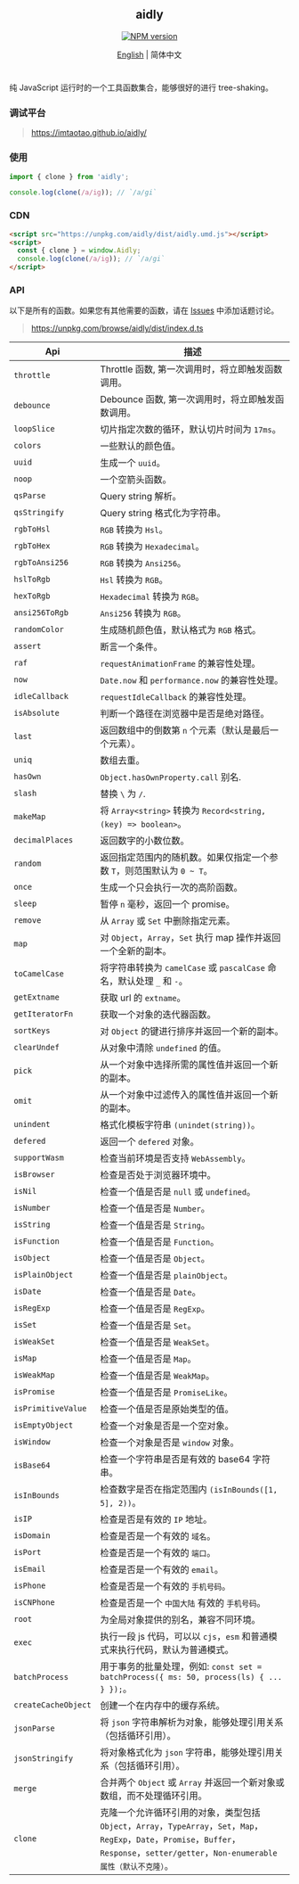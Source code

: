 <div align="center">
<h2>aidly</h2>

[![NPM version](https://img.shields.io/npm/v/aidly.svg?style=flat-square)](https://www.npmjs.com/package/aidly)

</div>

<div align="center">

[English](./README.md) | 简体中文

</div>

<h1></h1>

纯 JavaScript 运行时的一个工具函数集合，能够很好的进行 tree-shaking。


### 调试平台

> https://imtaotao.github.io/aidly/



### 使用

```js
import { clone } from 'aidly';

console.log(clone(/a/ig)); // `/a/gi`
```

### CDN

```html
<script src="https://unpkg.com/aidly/dist/aidly.umd.js"></script>
<script>
  const { clone } = window.Aidly;
  console.log(clone(/a/ig)); // `/a/gi`
</script>
```


### API

以下是所有的函数。如果您有其他需要的函数，请在 [Issues](https://github.com/imtaotao/aidly/issues) 中添加话题讨论。

> https://unpkg.com/browse/aidly/dist/index.d.ts

Api                  | 描述
-------------------- | --------------------------------------
`throttle`           | Throttle 函数, 第一次调用时，将立即触发函数调用。
`debounce`           | Debounce 函数, 第一次调用时，将立即触发函数调用。
`loopSlice`          | 切片指定次数的循环，默认切片时间为 `17ms`。
`colors`             | 一些默认的颜色值。
`uuid`               | 生成一个 `uuid`。
`noop`               | 一个空箭头函数。
`qsParse`            | Query string 解析。
`qsStringify`        | Query string 格式化为字符串。
`rgbToHsl`           | `RGB` 转换为 `Hsl`。
`rgbToHex`           | `RGB` 转换为 `Hexadecimal`。
`rgbToAnsi256`       | `RGB` 转换为 `Ansi256`。
`hslToRgb`           | `Hsl` 转换为 `RGB`。
`hexToRgb`           | `Hexadecimal` 转换为 `RGB`。
`ansi256ToRgb`       | `Ansi256` 转换为 `RGB`。
`randomColor`        | 生成随机颜色值，默认格式为 `RGB` 格式。
`assert`             | 断言一个条件。
`raf`                | `requestAnimationFrame` 的兼容性处理。
`now`                | `Date.now` 和 `performance.now` 的兼容性处理。
`idleCallback`       | `requestIdleCallback` 的兼容性处理。
`isAbsolute`         | 判断一个路径在浏览器中是否是绝对路径。
`last`               | 返回数组中的倒数第 `n` 个元素（默认是最后一个元素）。
`uniq`               | 数组去重。
`hasOwn`             | `Object.hasOwnProperty.call` 别名.
`slash`              | 替换 `\` 为 `/`.
`makeMap`            | 将 `Array<string>` 转换为 `Record<string, (key) => boolean>`。
`decimalPlaces`      | 返回数字的小数位数。
`random`             | 返回指定范围内的随机数。如果仅指定一个参数 `T`，则范围默认为 `0 ~ T`。
`once`               | 生成一个只会执行一次的高阶函数。
`sleep`              | 暂停 `n` 毫秒，返回一个 promise。
`remove`             | 从 `Array` 或 `Set` 中删除指定元素。
`map`                | 对 `Object`，`Array`，`Set` 执行 map 操作并返回一个全新的副本。
`toCamelCase`        | 将字符串转换为 `camelCase` 或 `pascalCase` 命名，默认处理 `_` 和 `-`。
`getExtname`         | 获取 url 的 `extname`。
`getIteratorFn`      | 获取一个对象的迭代器函数。
`sortKeys`           | 对 `Object` 的键进行排序并返回一个新的副本。
`clearUndef`         | 从对象中清除 `undefined` 的值。
`pick`               | 从一个对象中选择所需的属性值并返回一个新的副本。
`omit`               | 从一个对象中过滤传入的属性值并返回一个新的副本。
`unindent`           | 格式化模板字符串 `(unindet(string))`。
`defered`            | 返回一个 `defered` 对象。
`supportWasm`        | 检查当前环境是否支持 `WebAssembly`。
`isBrowser`          | 检查是否处于浏览器环境中。
`isNil`              | 检查一个值是否是 `null` 或 `undefined`。
`isNumber`           | 检查一个值是否是 `Number`。
`isString`           | 检查一个值是否是 `String`。
`isFunction`         | 检查一个值是否是 `Function`。
`isObject`           | 检查一个值是否是 `Object`。
`isPlainObject`      | 检查一个值是否是 `plainObject`。
`isDate`             | 检查一个值是否是 `Date`。
`isRegExp`           | 检查一个值是否是 `RegExp`。
`isSet`              | 检查一个值是否是 `Set`。
`isWeakSet`          | 检查一个值是否是 `WeakSet`。
`isMap`              | 检查一个值是否是 `Map`。
`isWeakMap`          | 检查一个值是否是 `WeakMap`。
`isPromise`          | 检查一个值是否是 `PromiseLike`。
`isPrimitiveValue`   | 检查一个值是否是原始类型的值。
`isEmptyObject`      | 检查一个对象是否是一个空对象。
`isWindow`           | 检查一个对象是否是 `window` 对象。
`isBase64`           | 检查一个字符串是否是有效的 base64 字符串。
`isInBounds`         | 检查数字是否在指定范围内 `(isInBounds([1, 5], 2))`。
`isIP`               | 检查是否是有效的 `IP` 地址。
`isDomain`           | 检查是否是一个有效的 `域名`。
`isPort`             | 检查是否是一个有效的 `端口`。
`isEmail`            | 检查是否是一个有效的 `email`。
`isPhone`            | 检查是否是一个有效的 `手机号码`。
`isCNPhone`          | 检查是否是一个 `中国大陆` 有效的 `手机号码`。
`root`               | 为全局对象提供的别名，兼容不同环境。
`exec`               | 执行一段 js 代码，可以以 `cjs`，`esm` 和普通模式来执行代码，默认为普通模式。
`batchProcess`       | 用于事务的批量处理，例如: `const set = batchProcess({ ms: 50, process(ls) { ... } });`。
`createCacheObject`  | 创建一个在内存中的缓存系统。
`jsonParse`          | 将 `json` 字符串解析为对象，能够处理引用关系（包括循环引用）。
`jsonStringify`      | 将对象格式化为 `json` 字符串，能够处理引用关系（包括循环引用）。
`merge`              | 合并两个 `Object` 或 `Array` 并返回一个新对象或数组，而不处理循环引用。
`clone`              | 克隆一个允许循环引用的对象，类型包括`Object`，`Array`，`TypeArray`，`Set`，`Map`，`RegExp`，`Date`，`Promise`，`Buffer`，`Response`，`setter/getter`，`Non-enumerable 属性（默认不克隆）`。

